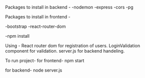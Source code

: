 Packages to install in backend -
-nodemon
-express
-cors
-pg


Packages to install in frontend -

-bootstrap
-react-router-dom

-npm install



Using -
    React router dom for registration of users.
    LoginValidation component for validation.
    server.js for backend handeling.
  



To run project-
  for frontend-
    npm start

  for backend-
    node server.js
